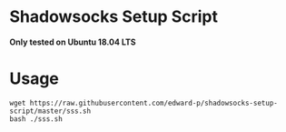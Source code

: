 # Shadowsocks Setup Script

__Only tested on Ubuntu 18.04 LTS__

# Usage

```
wget https://raw.githubusercontent.com/edward-p/shadowsocks-setup-script/master/sss.sh
bash ./sss.sh
```
